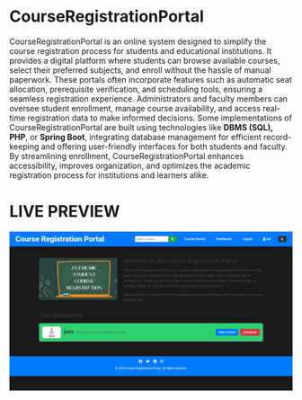 # CourseRegistrationPortal
CourseRegistrationPortal is an online system designed to simplify the course registration process for students and educational institutions. It provides a digital platform where students can browse available courses, select their preferred subjects, and enroll without the hassle of manual paperwork. These portals often incorporate features such as automatic seat allocation, prerequisite verification, and scheduling tools, ensuring a seamless registration experience. Administrators and faculty members can oversee student enrollment, manage course availability, and access real-time registration data to make informed decisions. Some implementations of CourseRegistrationPortal are built using technologies like **DBMS (SQL), PHP**, or **Spring Boot**, integrating database management for efficient record-keeping and offering user-friendly interfaces for both students and faculty. By streamlining enrollment, CourseRegistrationPortal enhances accessibility, improves organization, and optimizes the academic registration process for institutions and learners alike.
# LIVE PREVIEW
[![App Screenshot](./screenshot.png)](https://chidwilash.pythonanywhere.com//)
